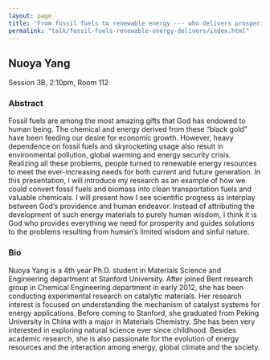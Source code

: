 ```yaml
---
layout: page
title: "From fossil fuels to renewable energy --- who delivers prosperity and salvation to our planet?"
permalink: "talk/fossil-fuels-renewable-energy-delivers/index.html"
---
```


## <span class="talk-speaker">Nuoya Yang</span>

Session 3B, 2:10pm, Room 112

### <span class="talk-abstract">Abstract</span>

Fossil fuels are among the most amazing gifts that God has endowed to human being. The chemical and energy derived from these “black gold” have been feeding our desire for economic growth. However, heavy dependence on fossil fuels and skyrocketing usage also result in environmental pollution, global warming and energy security crisis. Realizing all these problems, people turned to renewable energy resources to meet the ever-increasing needs for both current and future generation. In this presentation, I will introduce my research as an example of how we could convert fossil fuels and biomass into clean transportation fuels and valuable chemicals. I will present how I see scientific progress as interplay between God’s providence and human endeavor. Instead of attributing the development of such energy materials to purely human wisdom, I think it is God who provides everything we need for prosperity and guides solutions to the problems resulting from human’s limited wisdom and sinful nature.

### <span class="talk-bio">Bio</span>

Nuoya Yang is a 4th year Ph.D. student in Materials Science and Engineering department at Stanford University. After joined Bent research group in Chemical Engineering department in early 2012, she has been conducting experimental research on catalytic materials. Her research interest is focused on understanding the mechanism of catalyst systems for energy applications. Before coming to Stanford, she graduated from Peking University in China with a major in Materials Chemistry. She has been very interested in exploring natural science ever since childhood. Besides academic research, she is also passionate for the evolution of energy resources and the interaction among energy, global climate and the society.
